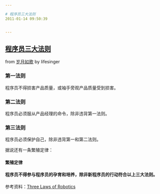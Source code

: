 ```yaml
---

# 程序员三大法则
2011-01-14 09:50:39


---
```



<h2>    <a href="http://lifesinger.org/blog/2011/01/three-laws-of-programmers/" target="_blank">程序员三大法则</a></h2><p>    <span>from <a href="https://www.google.com/reader/view/feed/http%3A%2F%2Flifesinger.org%2Fblog%2F%3Ffeed%3Drss2" target="_blank">岁月如歌</a></span> <span>by <span>lifesinger</span></span></p>
<h3>第一法则</h3><p>程序员不得损害产品质量，或袖手旁观产品质量受到损害。</p>
<h3>第二法则</h3><p>程序员必须服从产品经理的命令，除非违背第一法则。</p>
<h3>第三法则</h3><p>程序员必须保护自己，除非违背第一和第二法则。</p>
<p>据说还有一条繁殖定律：</p>
<h4>繁殖定律</h4><h4>程序员不得参与程序员的孕育和培养，除非新程序员的行动符合以上三大法则。</h4><p>参考资料：<a href="http://en.wikipedia.org/wiki/Three_Laws_of_Robotics" target="_blank">Three Laws of Robotics</a></p>
